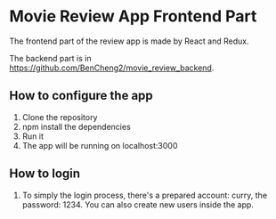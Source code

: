# Movie Review App Frontend Part

The frontend part of the review app is made by React and Redux.

The backend part is in https://github.com/BenCheng2/movie_review_backend.

## How to configure the app
1. Clone the repository
2. npm install the dependencies
3. Run it
4. The app will be running on localhost:3000

## How to login
1. To simply the login process, there's a prepared account: curry, the password: 1234. You can also create new users inside the app.
